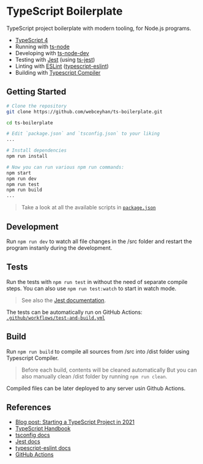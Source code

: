 # TypeScript Boilerplate

TypeScript project boilerplate with modern tooling, for Node.js programs.

- [TypeScript 4](https://www.typescriptlang.org)
- Running with [ts-node](https://typestrong.org/ts-node)
- Developing with [ts-node-dev](https://github.com/wclr/ts-node-dev)
- Testing with [Jest](https://jestjs.io/docs/getting-started) (using [ts-jest](https://www.npmjs.com/package/ts-jest))
- Linting with [ESLint](https://eslint.org) ([typescript-eslint](https://github.com/typescript-eslint/typescript-eslint))
- Building with [Typescript Compiler](https://www.typescriptlang.org/docs/handbook/compiler-options.html)

## Getting Started

```bash
# Clone the repository
git clone https://github.com/webceyhan/ts-boilerplate.git

cd ts-boilerplate

# Edit `package.json` and `tsconfig.json` to your liking
...

# Install dependencies
npm run install

# Now you can run various npm run commands:
npm start
npm run dev
npm run test
npm run build
...
```
> Take a look at all the available scripts in [`package.json`](https://github.com/webceyhan/ts-boilerplate/blob/master/package.json)


## Development

Run `npm run dev` to watch all file changes in the /src folder
and restart the program instanly during the development.

## Tests

Run the tests with `npm run test` in without the need of separate compile steps.
You can also use `npm run test:watch` to start in watch mode.

> See also the [Jest documentation](https://jestjs.io/docs/getting-started).

The tests can be automatically run on GitHub Actions: [`.github/workflows/test-and-build.yml`](https://github.com/webceyhan/ts-boilerplate/blob/master/.github/workflows/test-and-build.yml)

## Build

Run `npm run build` to compile all sources from /src into /dist folder using Typescript Compiler.

> Before each build, contents will be cleaned automatically But you can also manually clean /dist folder by running `npm run clean`.

Compiled files can be later deployed to any server usin Github Actions.

## References

- [Blog post: Starting a TypeScript Project in 2021](https://www.metachris.com/2021/03/bootstrapping-a-typescript-node.js-project/)
- [TypeScript Handbook](https://www.typescriptlang.org/docs/handbook/intro.html)
- [tsconfig docs](https://www.typescriptlang.org/tsconfig)
- [Jest docs](https://jestjs.io/docs/getting-started)
- [typescript-eslint docs](https://github.com/typescript-eslint/typescript-eslint/blob/master/docs/getting-started/linting/README.md)
- [GitHub Actions](https://docs.github.com/en/actions)
